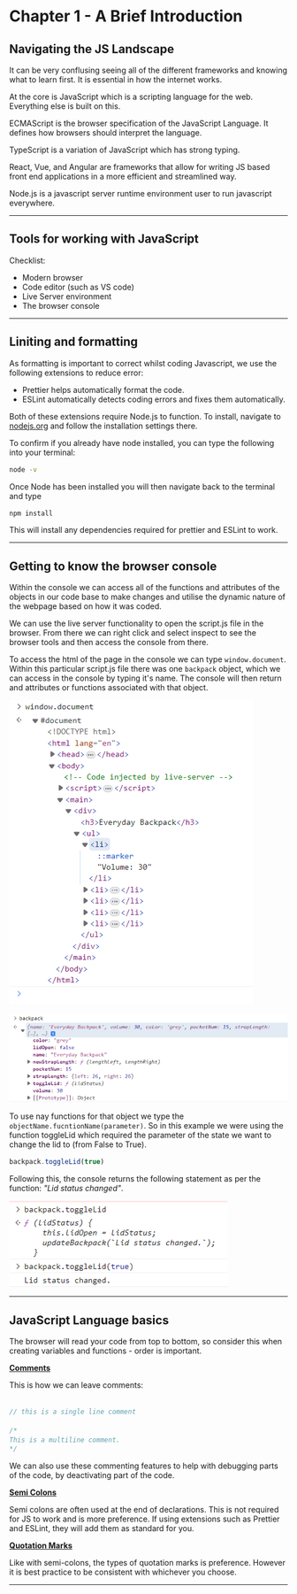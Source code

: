 # Chapter 1 - A Brief Introduction

## Navigating the JS Landscape

It can be very conflusing seeing all of the different frameworks and knowing what to learn first. It is essential in how the internet works.

At the core is JavaScript which is a scripting language for the web. Everything else is built on this.

ECMAScript is the browser specification of the JavaScript Language. It defines how browsers should interpret the language.

TypeScript is a variation of JavaScript which has strong typing.

React, Vue, and Angular are frameworks that allow for writing JS based front end applications in a more efficient and streamlined way.

Node.js is a javascript server runtime environment user to run javascript everywhere. 

-----

## Tools for working with JavaScript

Checklist:
- Modern browser
- Code editor (such as VS code)
- Live Server environment
- The browser console

-----

## Liniting and formatting

As formatting is important to correct whilst coding Javascript, we use the following extensions to reduce error:

- Prettier helps automatically format the code.
- ESLint automatically detects coding errors and fixes them automatically.

Both of these extensions require Node.js to function. To install, navigate to [nodejs.org](https://nodejs.org) and follow the installation settings there. 

To confirm if you already have node installed, you can type the following into your terminal:
```cmd
node -v
```
Once Node has been installed you will then navigate back to the terminal and type 

```cmd
npm install
```
This will install any dependencies required for prettier and ESLint to work.

---

## Getting to know the browser console

Within the console we can access all of the functions and attributes of the objects in our code base to make changes and utilise the dynamic nature of the webpage based on how it was coded.

We can use the live server functionality to open the script.js file in the browser. From there we can right click and select inspect to see the browser tools and then access the console from there.

To access the html of the page in the console we can type `window.document`. Within this particular script.js file there was one `backpack` object, which we can access in the console by typing it's name. The console will then return and attributes or functions associated with that object.

![img](images/window%20dot%20document.png)

![img](images/backpack%20object.png)

To use nay functions for that object we type the `objectName.fucntionName(parameter)`. So in this example we were using the function toggleLid which required the parameter of the state we want to change the lid to (from False to True).

``` JavaScript
backpack.toggleLid(true)
```
Following this, the console returns the following statement as per the function: _"Lid status changed"_.

![img](images/backpack%20toggle%20lid.png)

---

## JavaScript Language basics

The browser will read your code from top to bottom, so consider this when creating variables and functions - order is important.

<u>**Comments**</u>

This is how we can leave comments:

```Javascript

// this is a single line comment

/*
This is a multiline comment.
*/
```

We can also use these commenting features to help with debugging parts of the code, by deactivating part of the code.

<u>**Semi Colons**</u>

Semi colons are often used at the end of declarations. This is not required for JS to work and is more preference. If using extensions such as Prettier and ESLint, they will add them as standard for you.

<u>**Quotation Marks**</u>

Like with semi-colons, the types of quotation marks is preference. However it is best practice to be consistent with whichever you choose.

---
